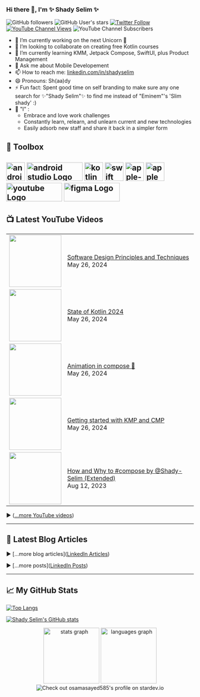 ### Hi there 👋, I'm ✨ Shady Selim ✨
![GitHub followers](https://img.shields.io/github/followers/shady-selim?style=social) ![GitHub User's stars](https://img.shields.io/github/stars/shady-selim?style=social) <a href="https://twitter.com/dr_Shady_Selim" target="_blank">![Twitter Follow](https://img.shields.io/twitter/follow/dr_Shady_Selim?style=social)</a> <a href="https://www.youtube.com/@Shady-Selim" target="_blank">![YouTube Channel Views](https://img.shields.io/youtube/channel/views/UCxli98N2RGm8mvdFyuoBfZQ?style=social)</a> ![YouTube Channel Subscribers](https://img.shields.io/youtube/channel/subscribers/UCxli98N2RGm8mvdFyuoBfZQ?style=social)
<!--
**Shady-Selim/Shady-Selim** is a ✨ _special_ ✨ repository because its `README.md` (this file) appears on your GitHub profile.

Here are some ideas to get you started:

- 🤔 I’m looking for help with ...
-->
- 🔭 I’m currently working on the next Unicorn 🦄
- 👯 I’m looking to collaborate on creating free Kotlin courses
- 🌱 I’m currently learning KMM, Jetpack Compose, SwiftUI, plus Product Management
- 💬 Ask me about Mobile Developement
- 📫 How to reach me: [linkedin.com/in/shadyselim](https://www.linkedin.com/in/shadyselim)
- 😄 Pronouns: Sh(aa)dy
- ⚡ Fun fact: Spent good time on self branding to make sure any one search for ✨"Shady Selim"✨ to find me instead of "Eminem"'s 'Slim shady'  :)
- 🤔 "I" :
  - Embrace and love work challenges
  - Constantly learn, relearn, and unlearn current and new technologies
  - Easily adsorb new staff and share it back in a simpler form

## 🧰 Toolbox

<img src="https://cdn.worldvectorlogo.com/logos/android-logomark.svg" alt="android Logo" width="50" height="50"/> <img src="https://cdn.worldvectorlogo.com/logos/android-studio-logo.svg" alt="android studio Logo" width="150" height="50"/> <img src="https://cdn.worldvectorlogo.com/logos/kotlin-2.svg" alt="kotlin Logo" width="50" height="50"/> <img src="https://cdn.worldvectorlogo.com/logos/swift-15.svg" alt="swift Logo" width="50" height="50"/> <img src="https://cdn.worldvectorlogo.com/logos/apple-ios.svg" alt="apple-ios Logo" width="50" height="50"/> <img src="https://cdn.worldvectorlogo.com/logos/apple.svg" alt="apple Logo" width="50" height="50"/> <img src="https://cdn.worldvectorlogo.com/logos/youtube.svg" alt="youtube Logo" width="150" height="50"/> <img src="https://cdn.worldvectorlogo.com/logos/figma-5.svg" alt="figma Logo" width="150" height="50"/> 
         <!-- https://cdn.jsdelivr.net/gh/devicons/devicon/icons//androidstudio-original.svg -->
---

## 📺 Latest YouTube Videos
<table>
<!-- YOUTUBE-VIDEOS-LIST:START --><tr><td><a href="https://www.youtube.com/watch?v=m58XzYViel4"><img width="140px" src="http://img.youtube.com/vi/m58XzYViel4/maxresdefault.jpg"></a></td>
<td><a href="https://www.youtube.com/watch?v=m58XzYViel4">Software Design Principles and Techniques</a><br/>May 26, 2024</td></tr>
<tr><td><a href="https://www.youtube.com/watch?v=0DZqadqtvGg"><img width="140px" src="http://img.youtube.com/vi/0DZqadqtvGg/maxresdefault.jpg"></a></td>
<td><a href="https://www.youtube.com/watch?v=0DZqadqtvGg">State of Kotlin 2024</a><br/>May 26, 2024</td></tr>
<tr><td><a href="https://www.youtube.com/watch?v=FxvrTgneNis"><img width="140px" src="http://img.youtube.com/vi/FxvrTgneNis/maxresdefault.jpg"></a></td>
<td><a href="https://www.youtube.com/watch?v=FxvrTgneNis">Animation in compose 🌟</a><br/>May 26, 2024</td></tr>
<tr><td><a href="https://www.youtube.com/watch?v=3d7TE1jb938"><img width="140px" src="http://img.youtube.com/vi/3d7TE1jb938/maxresdefault.jpg"></a></td>
<td><a href="https://www.youtube.com/watch?v=3d7TE1jb938">Getting started with KMP and CMP</a><br/>May 26, 2024</td></tr>
<tr><td><a href="https://www.youtube.com/watch?v=2YcYWDZJ2hQ"><img width="140px" src="http://img.youtube.com/vi/2YcYWDZJ2hQ/maxresdefault.jpg"></a></td>
<td><a href="https://www.youtube.com/watch?v=2YcYWDZJ2hQ">How and Why to #compose by @Shady-Selim  &lpar;Extended&rpar;</a><br/>Aug 12, 2023</td></tr>
<!-- YOUTUBE-VIDEOS-LIST:END -->
</table>

▶ ([...more YouTube videos](https://www.youtube.com/c/ShadySelimTube?view_as=subscribe&sub_confirmation=1))

---

## 📘 Latest Blog Articles
<!-- 
< BLOG-POST-LIST:START >
< BLOG-POST-LIST:END >
 -->
▶ [...more blog articles]([LinkedIn Articles](https://www.linkedin.com/in/shadyselim/recent-activity/articles/))

▶ [...more posts]([LinkedIn Posts](https://www.linkedin.com/in/shadyselim/recent-activity/all/))

---

## &#x1f4c8; My GitHub Stats
[![Top Langs](https://github-readme-stats.vercel.app/api/top-langs/?username=Shady-Selim&hide=html,css&theme=dracula)](https://github.com/Shady-Selim/github-readme-stats)

[![Shady Selim's GitHub stats](https://github-readme-stats.vercel.app/api?username=Shady-Selim&theme=radical)](https://github.com/Shady-Selim/github-readme-stats)

<div align="center">
  <img src="https://github-readme-stats.vercel.app/api?hide_title=false&hide_rank=false&show_icons=true&include_all_commits=true&count_private=true&disable_animations=false&theme=dark&locale=en&hide_border=false&username=Shady-Selim" height="150" alt="stats graph"  />
  <img src="https://github-readme-stats.vercel.app/api/top-langs?locale=en&hide_title=false&layout=compact&card_width=320&langs_count=4&theme=dark&hide_border=false&username=Shady-Selim" height="150" alt="languages graph"  />
</div>

<div 
  align="center"
  href="https://stardev.io/developers/Shady-Selim">
<img alt="Check out osamasayed585&apos;s profile on stardev.io" src="https://stardev.io/developers/Shady-Selim/badge/languages/country.svg" />
</div>
